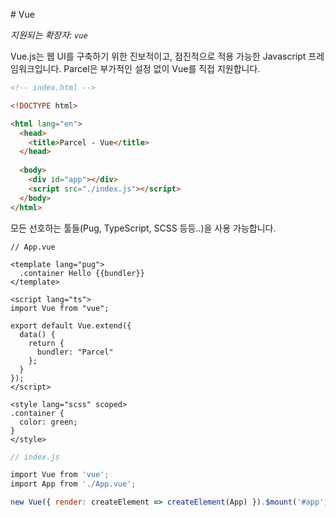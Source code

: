 # Vue

_지원되는 확장자: `vue`_

Vue.js는 웹 UI를 구축하기 위한 진보적이고, 점진적으로 적용 가능한 Javascript 프레임워크입니다. Parcel은 부가적인 설정 없이 Vue를 직접 지원합니다.

```html
<!-- index.html -->

<!DOCTYPE html>

<html lang="en">
  <head>
    <title>Parcel - Vue</title>
  </head>
  
  <body>
    <div id="app"></div>
    <script src="./index.js"></script>
  </body>
</html>
```

모든 선호하는 툴들(Pug, TypeScript, SCSS 등등..)을 사용 가능합니다.

```vue
// App.vue

<template lang="pug">
  .container Hello {{bundler}}
</template>

<script lang="ts">
import Vue from "vue";

export default Vue.extend({
  data() {
    return {
      bundler: "Parcel"
    };
  }
});
</script>

<style lang="scss" scoped>
.container {
  color: green;
}
</style>
```

```js
// index.js

import Vue from 'vue';
import App from './App.vue';

new Vue({ render: createElement => createElement(App) }).$mount('#app');
```

